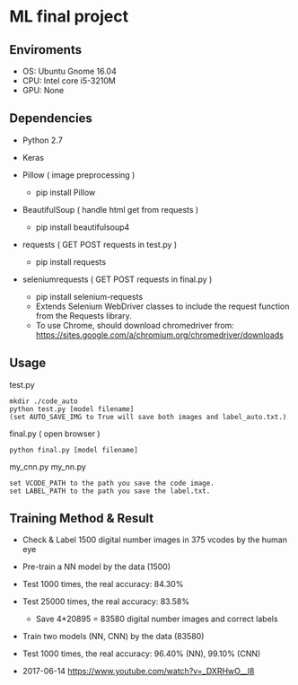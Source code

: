 # ML final project

## Enviroments

* OS: Ubuntu Gnome 16.04
* CPU: Intel core i5-3210M
* GPU: None

## Dependencies

* Python 2.7

* Keras

* Pillow ( image preprocessing )
  - pip install Pillow
  
* BeautifulSoup ( handle html get from requests )
  - pip install beautifulsoup4
  
* requests ( GET POST requests in test.py )
  - pip install requests
  
* seleniumrequests ( GET POST requests in final.py )
  - pip install selenium-requests
  - Extends Selenium WebDriver classes to include the request function from the Requests library.
  - To use Chrome, should download chromedriver from:
  	https://sites.google.com/a/chromium.org/chromedriver/downloads

## Usage

test.py
```
mkdir ./code_auto
python test.py [model filename]
(set AUTO_SAVE_IMG to True will save both images and label_auto.txt.)
```

final.py ( open browser )
```
python final.py [model filename]
```

my_cnn.py my_nn.py
```
set VCODE_PATH to the path you save the code image.
set LABEL_PATH to the path you save the label.txt.
```

## Training Method & Result

* Check & Label 1500 digital number images in 375 vcodes by the human eye

* Pre-train a NN model by the data (1500)

* Test 1000 times, the real accuracy: 84.30%

* Test 25000 times, the real accuracy: 83.58%
  * Save 4*20895 = 83580 digital number images and correct labels

* Train two models (NN, CNN) by the data (83580)

* Test 1000 times, the real accuracy: 96.40% (NN), 99.10% (CNN)

* 2017-06-14 https://www.youtube.com/watch?v=_DXRHwO__l8
